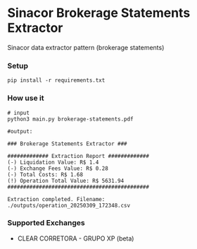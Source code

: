 # Sinacor Brokerage Statements Extractor

Sinacor data extractor pattern (brokerage statements)

### Setup

```shell
pip install -r requirements.txt
```

### How use it
```shell
# input
python3 main.py brokerage-statements.pdf

#output:

### Brokerage Statements Extractor ###

############# Extraction Report #############
(-) Liquidation Value: R$ 1.4
(-) Exchange Fees Value: R$ 0.28
(-) Total Costs: R$ 1.68
(!) Operation Total Value: R$ 5631.94
#############################################

Extraction completed. Filename: ./outputs/operation_20250309_172348.csv
```

### Supported Exchanges

- CLEAR CORRETORA - GRUPO XP (beta)